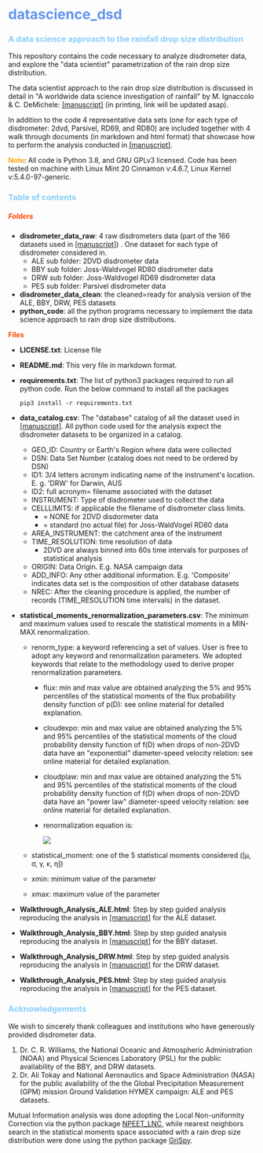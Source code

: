 # <font color=6495ED>datascience_dsd</font>
### <font color=87CEFA>__A data science approach to the rainfall drop size distribution__</font>

This repository contains the code necessary to analyze disdrometer data, and explore the "data scientist" parametrization of the rain drop size distribution. 

The data scientist approach to the rain drop size distribution is discussed in detail in "A worldwide data science investigation of rainfall" by M. Ignaccolo & C. DeMichele: [[manuscript]](https:\\duckduckgo.com) (in printing, link will be updated asap).

In addition to the code 4 representative data sets (one for each type of disdrometer: 2dvd, Parsivel, RD69, and RD80) are included together with 4 walk through documents (in markdown and html format) that showcase how to perform the analysis  conducted in [[manuscript]](https:\\duckduckgo.com).

<font color=FFA500>__Note__</font>: All code is Python 3.8, and GNU GPLv3 licensed. Code has been tested on machine with Linux Mint 20 Cinnamon v:4.6.7, Linux Kernel v:5.4.0-97-generic.



### <font color=87CEFA>__Table of contents__</font>

##### <font color=FF4500>Folders</font>

- __disdrometer_data_raw__: 4 raw disdrometers data (part of the 166 datasets used in [[manuscript]](https:\\duckduckgo.com)) . One dataset for each type of disdrometer considered in.
  - ALE sub folder: 2DVD disdrometer data
  - BBY sub folder: Joss-Waldvogel RD80  disdrometer data
  - DRW sub folder: Joss-Waldvogel RD69  disdrometer data
  - PES sub folder: Parsivel disdrometer data 
- __disdrometer_data_clean__:  the cleaned=ready for analysis version of the ALE, BBY, DRW, PES datasets
- __python_code__: all the python programs necessary to implement the data science approach to rain drop size distributions.

<font color=FF4500>__Files__</font>

- __LICENSE.txt__: License file

- __README.md__: This very file in markdown format.

- __requirements.txt__: The list of python3 packages required to run all python code. Run the below command to install all the packages

  ```shell
  pip3 install -r requirements.txt
  ```

- __data_catalog.csv__: The "database" catalog of all the dataset used in [[manuscript]](https:\\duckduckgo.com). All python code used for the analysis expect the disdrometer datasets to be organized in a catalog. 

  - GEO_ID: Country or Earth's Region where data were collected 
  - DSN: Data Set Number (catalog does not need to be ordered by DSN)
  - ID1: 3/4 letters acronym indicating name of the instrument's location. E. g. 'DRW'  for Darwin, AUS
  - ID2: full acronym= filename associated with the dataset
  - INSTRUMENT: Type of disdrometer used to collect the data
  - CELLLIMITS: if applicable the filename of disdrometer class limits. 
    - = NONE for 2DVD disdormeter data
    - = standard (no actual file) for Joss-WaldVogel RD80 data 
  - AREA_INSTRUMENT: the catchment area of the instrument
  - TIME_RESOLUTION: time resolution of data
    - 2DVD are always binned into 60s time intervals for purposes of statistical analysis 
  - ORIGIN: Data Origin. E.g. NASA campaign data
  - ADD_INFO: Any other additional information. E.g. 'Composite' indicates data set is the composition of other database datasets 
  - NREC: After the cleaning procedure is applied, the number of records (TIME_RESOLUTION time intervals) in the dataset. 

- __statistical_moments_renormalization_parameters.csv__: The minimum and maximum values used to rescale the statistical moments in a MIN-MAX renormalization.

  - renorm_type: a keyword referencing a set of values. User is free to adopt any keyword and renormalization parameters. We adopted keywords that relate to the methodology used to derive proper renormalization parameters. 

    - flux: min and max value are obtained analyzing the 5% and 95% percentiles of the statistical moments of the flux probability density function of  p(D): see online material for detailed explanation.

    - cloudexpo: min and max value are obtained analyzing the 5% and 95% percentiles of the statistical moments of the cloud probability density function of  f(D) when drops of non-2DVD data have an "exponential" diameter-speed velocity relation: see online material for detailed explanation.

    - cloudplaw: min and max value are obtained analyzing the 5% and 95% percentiles of the statistical moments of the cloud probability density function of  f(D) when drops of non-2DVD data have an "power law" diameter-speed velocity relation: see online material for detailed explanation. 

    - renormalization equation is:

      <img src="https://render.githubusercontent.com/render/math?math=x \rightarrow x_{r}=\frac{x-x_{min}}{x_{max}-x_{min}}">

  - statistical_moment: one of the 5 statistical moments considered ([&mu;, &sigma;, &gamma;, &kappa;, &eta;])

  - xmin: minimum value of the parameter

  - xmax: maximum value of the parameter

- __Walkthrough_Analysis_ALE.html__: Step by step guided analysis reproducing the analysis in [[manuscript]](https:\\duckduckgo.com) for the ALE dataset. 

- __Walkthrough_Analysis_BBY.html__: Step by step guided analysis reproducing the analysis in [[manuscript]](https:\\duckduckgo.com) for the BBY dataset.

- __Walkthrough_Analysis_DRW.html__: Step by step guided analysis reproducing the analysis in [[manuscript]](https:\\duckduckgo.com) for the DRW dataset.

- __Walkthrough_Analysis_PES.html__: Step by step guided analysis reproducing the analysis in [[manuscript]](https:\\duckduckgo.com) for the PES dataset.



### <font color=87CEFA>__Acknowledgements__</font>

We wish to sincerely thank colleagues and institutions who have generously provided disdrometer data.

1. Dr. C. R. Williams, the National Oceanic and Atmospheric Administration (NOAA) and Physical Sciences Laboratory (PSL) for the public availability of the BBY, and DRW datasets.
2. Dr. Ali Tokay and National Aeronautics and Space Administration (NASA) for the public availability of the the  Global Precipitation Measurement (GPM) mission Ground Validation HYMEX campaign: ALE and PES datasets.

Mutual Information analysis was done adopting the Local Non-uniformity Correction via the python package [NPEET\_LNC](https://github.com/BiuBiuBiLL/NPEET_LNC), while nearest neighbors search in the statistical moments space associated with a rain drop size distribution were done using the python package [GriSpy](https://grispy.readthedocs.io/en/latest/).

